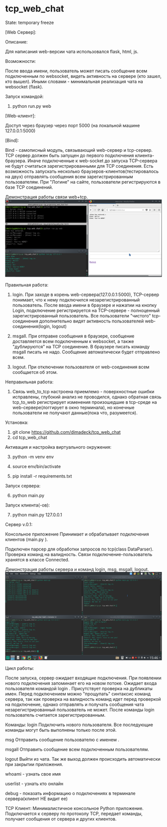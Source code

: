 # tcp_web_chat

State: temporary freeze


[Web Сервер]:

Описание:

Для написания web-версии чата использовался flask, html, js.


Возможности:

После ввода имени, пользователь может писать сообщение всем подключенным по websocket, видеть активность на сервере
(кто зашел, кто вышел). Иными словами - минимальная реализация чата на websocket (flask).


Запуск командой:

1) python run.py web


[Web-клиент]:

Доступ через браузер через порт 5000 (на локальной машине 127.0.0.1:5000)


[Bind]:

Bind - самописный модуль, связывающий web-сервер и tcp-сервер.
TCP сервер должен быть запущен до первого подключения клиента-браузера. Иначе подключенные к web-socket до запуска
TCP-сервера не будут считаться зарегистрированными для TCP соединения.
Есть возможность запускать несколько браузеров-клиентов(тестировалось на двух) отправлять сообщения всем
зарегистрированным пользователям. При "Логине" на сайте, пользователи регистрируются в базе TCP соединений.

Демонстрация работы связи web+tcp.
![alt text](github02.png)


Правильная работа:

1) login. При заходе в корень web-сервера(127.0.0.1:5000), TCP-сервер понимает, что к нему подключился
незарегистрированный пользователь. После ввода имени в браузере и нажатии на кнопку Login, подключение регистрируется
на TCP-сервере - полноценный зарегистрированный пользователь. Все пользователи "чистого" tcp-соединения дополнительно
видят активность пользователей web-соединения(login, logout)

2) msgall. При отправке сообщения в браузере, сообщение доставляется всем подключенным к websocket, а также
"дублируются" на TCP соединение. В браузере писать команду msgall писать не надо. Сообщение автоматически будет
отправлено всем.

3) logout. При отключении пользователя от web-соединения всем сообщается об этом.


Неправильная работа:

1) Связь web_to_tcp настроена приемлемо - поверхностные ошибки исправлены, глубокий анализ не проводился, однако
обратная связь tcp_to_web регистрирует изменения произошедшие в tcp-среде на web-сервере(логгирует в окно терминала),
но конечные пользователи не получают данные(пока что, разумеется).


Установка:
1) git clone https://github.com/dimadeck/tcp_web_chat
2) cd tcp_web_chat

Активация и настройка виртуального окружения:

3) python -m venv env

4) source env/bin/activate

5) pip install -r requirements.txt

Запуск сервера:

6) python main.py

Запуск клиента(-ов):

7) python main.py 127.0.0.1

Сервер v.0.1:

Консольное приложение
Принимает и обрабатывает подключения клиентов (main.py <ip>).

Подключен парсер для обработки запросов по tcp(class DataParser). Проверка команд на валидность.
Связи подключение-пользователь хранятся в классе Connected.

Демонстрация работы сервера и команд login, msg, msgall, logout.
![alt text](github01.png)

Цикл работы:

После запуска, сервер ожидает входящие подключения. При появлении нового подключения запоминает его на новом потоке.
Ожидает входа пользователя командой login <username>. Присутствует проверка на дубликаты имен. Перед подключением можно
"прощупать" синтаксис команд сервера, так как проверка на валидность команд идет перед проверкой на подключение,
однако отправлять и получать сообщения чата незарегистрированный пользователь не может. После команды login <username>
пользователь считается зарегистрированным.

Команды:
login <username> Подключить нового пользователя. Все последующие команды могут быть выполнены только после этой.

msg <username> <text> Отправить сообщение <text> пользователю с именем <username>.

msgall <text> Отправить сообщение <text> всем подключенным пользователям.

logout Выйти из чата. Так же выход должен происходить автоматически при закрытии приложения.

whoami - узнать свое имя

userlist - узнать кто онлайн

debug - показать информацию о подключениях в терминале сервера(клиент НЕ видит ее)


TCP Клиент:
Минималистичное консольное Python приложение.
Подключается к серверу по протоколу TCP, передает команды, получает сообщения от сервера и других клиентов.
